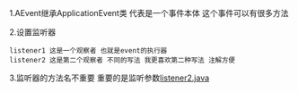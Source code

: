 1.AEvent继承ApplicationEvent类 代表是一个事件本体 这个事件可以有很多方法

2.设置监听器

    listener1 这是一个观察者 也就是event的执行器
    listener2 这是第二个观察者 不同的写法 我更喜欢第二种写法 注解方便

3.监听器的方法名不重要 重要的是监听参数[listener2.java](listener2.java)
